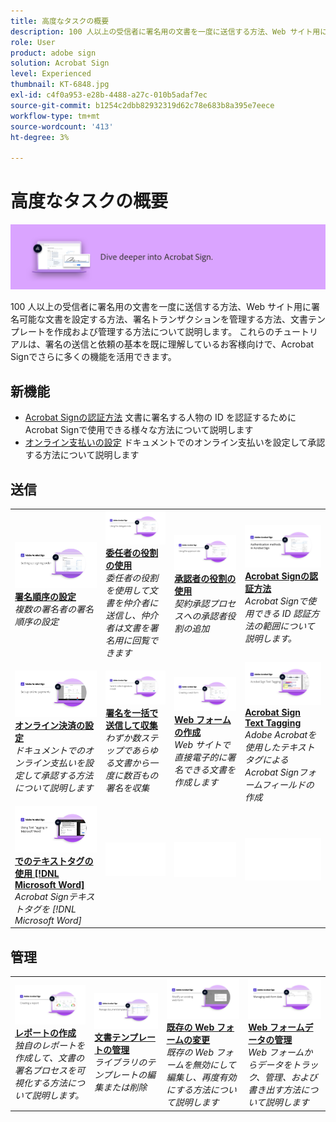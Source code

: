 ```yaml
---
title: 高度なタスクの概要
description: 100 人以上の受信者に署名用の文書を一度に送信する方法、Web サイト用に署名可能な文書を設定する方法、署名トランザクションを管理する方法、文書テンプレートを作成および管理する方法について説明します。
role: User
product: adobe sign
solution: Acrobat Sign
level: Experienced
thumbnail: KT-6848.jpg
exl-id: c4f0a953-e28b-4488-a27c-010b5adaf7ec
source-git-commit: b1254c2dbb82932319d62c78e683b8a395e7eece
workflow-type: tm+mt
source-wordcount: '413'
ht-degree: 3%

---
```


# 高度なタスクの概要

![高度な画像への署名](../assets/Hero-Advanced.png)

100 人以上の受信者に署名用の文書を一度に送信する方法、Web サイト用に署名可能な文書を設定する方法、署名トランザクションを管理する方法、文書テンプレートを作成および管理する方法について説明します。 これらのチュートリアルは、署名の送信と依頼の基本を既に理解しているお客様向けで、Acrobat Signでさらに多くの機能を活用できます。

## 新機能

* [Acrobat Signの認証方法](authentication-methods.md)
文書に署名する人物の ID を認証するためにAcrobat Signで使用できる様々な方法について説明します
* [オンライン支払いの設定](set-up-online-payments.md)
ドキュメントでのオンライン支払いを設定して承認する方法について説明します

## 送信

<table style="table-layout:fixed">
<tr>
  <td>
    <a href="setting-up-routing.md">
      <img alt="署名順序の設定" src="../assets/Routing.png">
    </a>
    <div>
    <a href="setting-up-routing.md"><strong>署名順序の設定</strong></a>
    </div>
    <em>複数の署名者の署名順序の設定</em>
    <br>
  </td>
  <td>
    <a href="delegate-signature.md">
      <img alt="他のユーザーへの委任" src="../assets/Delegating.png" />
    </a>  
    <div>
    <a href="delegate-signature.md"><strong>委任者の役割の使用</strong></a>
    </div>
    <em>委任者の役割を使用して文書を仲介者に送信し、仲介者は文書を署名用に回覧できます</em>
    <br>
  </td>
  <td>
    <a href="add-an-approver.md">
      <img alt="承認者の役割の使用" src="../assets/Approver.png" />
    </a>
    <div>
    <a href="add-an-approver.md"><strong>承認者の役割の使用</strong></a>
    </div>
    <em>契約承認プロセスへの承認者役割の追加</em>
    <br>
  </td>
  <td>
    <a href="authentication-methods.md">
      <img alt="Acrobat Signの認証方法" src="../assets/authentication.png" />
    </a>
    <div>
    <a href="authentication-methods.md"><strong>Acrobat Signの認証方法</strong></a>
    </div>
    <em>Acrobat Signで使用できる ID 認証方法の範囲について説明します。</em>
    <br>
  </td>
</tr>
<tr>
  <td>
    <a href="set-up-online-payments.md">
      <img alt="オンライン決済の設定" src="../assets/Payments.png" />
    </a>
    <div>
    <a href="set-up-online-payments.md"><strong>オンライン決済の設定</strong></a>
    </div>
    <em>ドキュメントでのオンライン支払いを設定して承認する方法について説明します</em>
    <br>
  </td>
  <td>
      <a href="megasign.md">
        <img alt="署名を一括で送信して収集" src="../assets/Megasign.png" />
      </a>
      <div>
      <a href="megasign.md"><strong>署名を一括で送信して収集</strong></a>
      </div>
      <em>わずか数ステップであらゆる文書から一度に数百もの署名を収集</em>
      <br>
    </td>
    <td>
      <a href="webform.md">
        <img alt="Web フォームの作成" src="../assets/Webform.png" />
      </a>
      <div>
      <a href="webform.md"><strong>Web フォームの作成</strong></a>
      </div>
      <em>Web サイトで直接電子的に署名できる文書を作成します</em>
      <br>
    </td>
    <td>
      <a href="adobe-sign-text-tagging.md">
        <img alt="Acrobat Sign Text Tagging" src="../assets/Text-Tagging.png" />
    </a>
      <div>
      <a href="adobe-sign-text-tagging.md"><strong>Acrobat Sign Text Tagging</strong></a>
      </div>
      <em>Adobe Acrobatを使用したテキストタグによるAcrobat Signフォームフィールドの作成</em>
      <br>
    </td>
</tr>
<tr>
  <td>
    <a href="text-tagging-word.md">
      <img alt="でのテキストタグの使用 [!DNL Microsoft Word]" src="../assets/Wordtexttagging.png" />
  </a>
    <div>
    <a href="text-tagging-word.md"><strong>でのテキストタグの使用 [!DNL Microsoft Word]</strong></a>
    </div>
    <em>Acrobat Signテキストタグを [!DNL Microsoft Word]</em>
    <br>
  </td>
  <td>
    <img alt="スペーサー" src="../assets/Whitespacer.png" />
    <div>
    <br>
  </td>
  <td>
    <img alt="スペーサー" src="../assets/Whitespacer.png" />
    <div>
    <br>
  </td>
  <td>
    <img alt="スペーサー" src="../assets/Whitespacer.png" />
    <div>
    <br>
  </td>
</tr>
</table>

## 管理

<table style="table-layout:fixed">
<tr>
<td>
    <a href="creating-a-report.md">
      <img alt="レポートの作成" src="../assets/Report.png" />
    </a>
    <div>
    <a href="creating-a-report.md"><strong>レポートの作成</strong></a>
    </div>
    <em>独自のレポートを作成して、文書の署名プロセスを可視化する方法について説明します。</em>
    <br>
  </td>
  <td>
    <a href="edit-a-template.md">
      <img alt="文書テンプレートの管理" src="../assets/ManageTemplate.png" />
    </a>
    <div>
    <a href="edit-a-template.md"><strong>文書テンプレートの管理</strong></a>
    </div>
    <em>ライブラリのテンプレートの編集または削除</em>
    <br>
  </td>
  <td>
    <a href="modify-webform.md">
      <img alt="既存の Web フォームの変更" src="../assets/Modifywebform.png" />
    </a>
    <div>
    <a href="modify-webform.md"><strong>既存の Web フォームの変更</strong></a>
    </div>
    <em>既存の Web フォームを無効にして編集し、再度有効にする方法について説明します</em>
    <br>
  </td>  
  <td>
    <a href="manage-webform-data.md">
      <img alt="Web フォームデータの管理" src="../assets/Managewebform.png" />
    </a>
    <div>
    <a href="manage-webform-data.md"><strong>Web フォームデータの管理</strong></a>
    </div>
    <em>Web フォームからデータをトラック、管理、および書き出す方法について説明します</em>
    <br>
  </td>  
</tr>
</table>